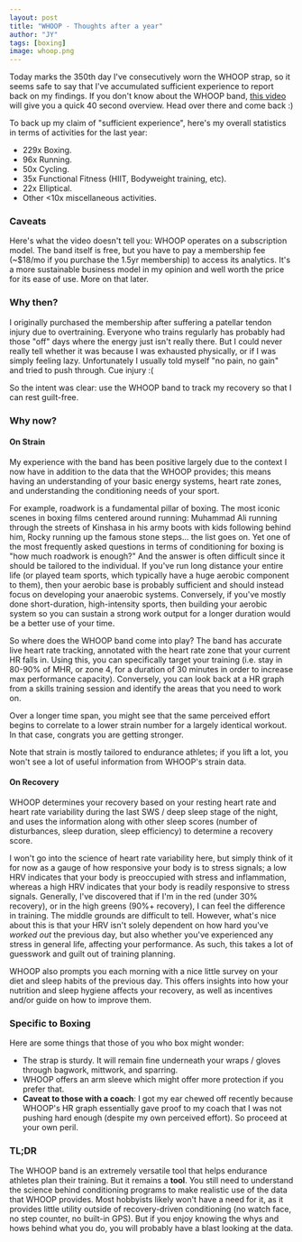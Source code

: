 ```yaml
---
layout: post
title: "WHOOP - Thoughts after a year"
author: "JY"
tags: [boxing]
image: whoop.png
---
```


Today marks the 350th day I've consecutively worn the WHOOP strap, so it seems safe to say that I've accumulated sufficient experience to report back on my findings. If you don't know about the WHOOP band, [this video](https://youtu.be/R0dXW_bEmyI) will give you a quick 40 second overview. Head over there and come back :)

To back up my claim of "sufficient experience", here's my overall statistics in terms of activities for the last year:
* 229x Boxing.
* 96x Running.
* 50x Cycling.
* 35x Functional Fitness (HIIT, Bodyweight training, etc).
* 22x Elliptical.
* Other <10x miscellaneous activities.

### Caveats
Here's what the video doesn't tell you: WHOOP operates on a subscription model. The band itself is free, but you have to pay a membership fee (~$18/mo if you purchase the 1.5yr membership) to access its analytics. It's a more sustainable business model in my opinion and well worth the price for its ease of use. More on that later.

### Why then?
I originally purchased the membership after suffering a patellar tendon injury due to overtraining. Everyone who trains regularly has probably had those "off" days where the energy just isn't really there. But I could never really tell whether it was because I was exhausted physically, or if I was simply feeling lazy. Unfortunately I usually told myself "no pain, no gain" and tried to push through. Cue injury :(

So the intent was clear: use the WHOOP band to track my recovery so that I can rest guilt-free.

### Why now?
#### On Strain
My experience with the band has been positive largely due to the context I now have in addition to the data that the WHOOP provides; this means having an understanding of your basic energy systems, heart rate zones, and understanding the conditioning needs of your sport.

For example, roadwork is a fundamental pillar of boxing. The most iconic scenes in boxing films centered around running: Muhammad Ali running through the streets of Kinshasa in his army boots with kids following behind him, Rocky running up the famous stone steps... the list goes on. Yet one of the most frequently asked questions in terms of conditioning for boxing is "how much roadwork is enough?" And the answer is often difficult since it should be tailored to the
individual. If you've run long distance your entire life (or played team sports, which typically have a huge aerobic component to them), then your aerobic base is probably sufficient and should instead focus on developing your anaerobic systems. Conversely, if you've mostly done short-duration, high-intensity sports, then building your aerobic system so you can sustain a strong work output for a longer duration would be a better use of your time.

So where does the WHOOP band come into play? The band has accurate live heart rate tracking, annotated with the heart rate zone that your current HR falls in. Using this, you can specifically target your training (i.e. stay in 80-90% of MHR, or zone 4, for a duration of 30 minutes in order to increase max performance capacity). Conversely, you can look back at a HR graph from a skills training session and identify the areas that you need to work on. 

Over a longer time span, you might see that the same perceived effort begins to correlate to a lower strain number for a largely identical workout. In that case, congrats you are getting stronger.

Note that strain is mostly tailored to endurance athletes; if you lift a lot, you won't see a lot of useful information from WHOOP's strain data.

#### On Recovery
WHOOP determines your recovery based on your resting heart rate and heart rate variability during the last SWS / deep sleep stage of the night, and uses the information along with other sleep scores (number of disturbances, sleep duration, sleep efficiency) to determine a recovery score.

I won't go into the science of heart rate variability here, but simply think of it for now as a gauge of how responsive your body is to stress signals; a low HRV indicates that your body
is preoccupied with stress and inflammation, whereas a high HRV indicates that your body is readily responsive to stress signals. Generally, I've discovered that if I'm in the red (under 30% recovery), or in the high greens (90%+ recovery), I can feel the difference in training. The middle grounds are
difficult to tell. However, what's nice about this is that your HRV isn't solely dependent on how hard you've _worked out_ the previous day, but also whether you've experienced any stress in general life, affecting your performance. As such, this takes a lot of guesswork and guilt out of training planning.

WHOOP also prompts you each morning with a nice little survey on your diet and sleep habits of the previous day. This offers insights into how your nutrition and sleep hygiene affects your recovery, as well as incentives and/or guide on how to improve them. 

### Specific to Boxing
Here are some things that those of you who box might wonder:
* The strap is sturdy. It will remain fine underneath your wraps / gloves through bagwork, mittwork, and sparring.
* WHOOP offers an arm sleeve which might offer more protection if you prefer that.
* **Caveat to those with a coach**: I got my ear chewed off recently because WHOOP's HR graph essentially gave proof to my coach that I was not pushing hard enough (despite my own perceived effort). So proceed at your own peril.

### TL;DR
The WHOOP band is an extremely versatile tool that helps endurance athletes plan their training. But it remains a **tool**. You still need to understand the science behind conditioning programs to make realistic use of the data that WHOOP provides. Most hobbyists likely won't have a need for it, as it provides little utility outside of recovery-driven conditioning (no watch face, no step counter, no built-in GPS). But if you enjoy knowing the whys and hows behind what you do,
you will probably have a blast looking at the data.
